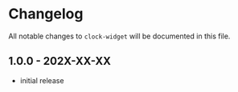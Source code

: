 # Changelog

All notable changes to `clock-widget` will be documented in this file.

## 1.0.0 - 202X-XX-XX

- initial release
